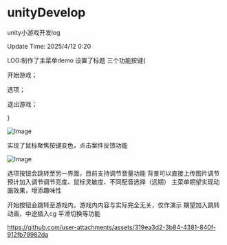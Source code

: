 # unityDevelop
unity小游戏开发log

Update Time: 2025/4/12 0:20

LOG:制作了主菜单demo 设置了标题 三个功能按键{

  开始游戏；
  
  选项；
  
  退出游戏；
  
}

![Image](https://github.com/user-attachments/assets/6ff2dccf-8035-4f7b-9c0b-56fe1687ab8a)

实现了鼠标聚焦按键变色，点击案件反馈功能


![Image](https://github.com/user-attachments/assets/2d3d64d7-c2df-4437-bd9b-c854d356c205)

选项按钮会跳转至另一界面，目前支持调节音量功能
背景可以直接上传图片调节
预计加入调节调节亮度、鼠标灵敏度、不同配音选择（远期）
主菜单期望实现动画效果，增添趣味性

开始按钮会跳转至游戏内，游戏内内容与实际完全无关，仅作演示
期望加入跳转动画，中途插入cg 平滑切换等功能

https://github.com/user-attachments/assets/319ea3d2-3b84-4381-840f-912fb79982da

